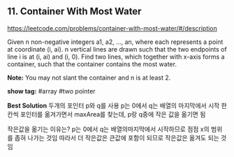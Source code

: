 ## 11. Container With Most Water

https://leetcode.com/problems/container-with-most-water/#/description

Given n non-negative integers a1, a2, ..., an, where each represents a point at coordinate (i, ai).
n vertical lines are drawn such that the two endpoints of line i is at (i, ai) and (i, 0). Find two lines, which together with x-axis forms a container, such that the container contains the most water.

**Note:** You may not slant the container and n is at least 2.

**show tag:** \#array \#two pointer

**Best Solution**
두개의 포인터 p와 q를 사용
p는 0에서 q는 배열의 마지막에서 시작
한칸씩 포인터를 옮겨가면서 maxArea를 찾는데, p랑 q중에 작은 값을 옮기면 됨

작은값을 옮기는 이유는?
p는 0에서 q는 배열의마지막에서 시작하므로 점점 x의 범위를 좁혀 나가는 것임
따라서 더 작은값은 큰값에 포함이 되므로 작은값은 옮겨도 되는 것임
